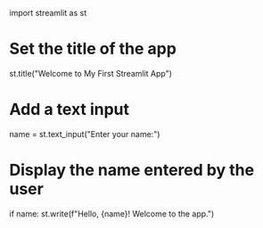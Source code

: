 
import streamlit as st

# Set the title of the app
st.title("Welcome to My First Streamlit App")

# Add a text input
name = st.text_input("Enter your name:")

# Display the name entered by the user
if name:
    st.write(f"Hello, {name}! Welcome to the app.")
